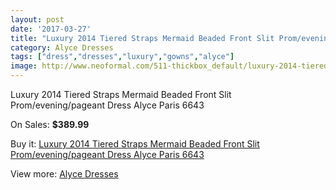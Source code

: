 ```yaml
---
layout: post
date: '2017-03-27'
title: "Luxury 2014 Tiered Straps Mermaid Beaded Front Slit Prom/evening/pageant Dress Alyce Paris 6643"
category: Alyce Dresses
tags: ["dress","dresses","luxury","gowns","alyce"]
image: http://www.neoformal.com/511-thickbox_default/luxury-2014-tiered-straps-mermaid-beaded-front-slit-prom-evening-pageant-dress-alyce-paris-6643.jpg
---
```

Luxury 2014 Tiered Straps Mermaid Beaded Front Slit Prom/evening/pageant Dress Alyce Paris 6643

On Sales: **$389.99**
<a href="https://www.neoformal.com/en/alyce-dresses/181-luxury-2014-tiered-straps-mermaid-beaded-front-slit-prom-evening-pageant-dress-alyce-paris-6643.html"><amp-img layout="responsive" width="600" height="600" src="//www.neoformal.com/511-thickbox_default/luxury-2014-tiered-straps-mermaid-beaded-front-slit-prom-evening-pageant-dress-alyce-paris-6643.jpg" alt="Luxury 2014 Tiered Straps Mermaid Beaded Front Slit Prom/evening/pageant Dress Alyce Paris 6643 0" /></a>
<a href="https://www.neoformal.com/en/alyce-dresses/181-luxury-2014-tiered-straps-mermaid-beaded-front-slit-prom-evening-pageant-dress-alyce-paris-6643.html"><amp-img layout="responsive" width="600" height="600" src="//www.neoformal.com/512-thickbox_default/luxury-2014-tiered-straps-mermaid-beaded-front-slit-prom-evening-pageant-dress-alyce-paris-6643.jpg" alt="Luxury 2014 Tiered Straps Mermaid Beaded Front Slit Prom/evening/pageant Dress Alyce Paris 6643 1" /></a>

Buy it: [Luxury 2014 Tiered Straps Mermaid Beaded Front Slit Prom/evening/pageant Dress Alyce Paris 6643](https://www.neoformal.com/en/alyce-dresses/181-luxury-2014-tiered-straps-mermaid-beaded-front-slit-prom-evening-pageant-dress-alyce-paris-6643.html "Luxury 2014 Tiered Straps Mermaid Beaded Front Slit Prom/evening/pageant Dress Alyce Paris 6643")

View more: [Alyce Dresses](https://www.neoformal.com/en/3-alyce-dresses "Alyce Dresses")